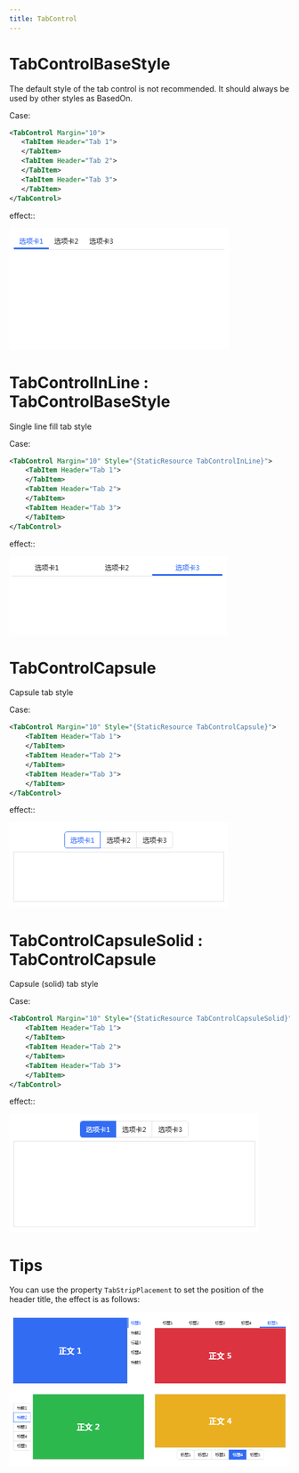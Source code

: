 ```yaml
---
title: TabControl
---
```


# TabControlBaseStyle

The default style of the tab control is not recommended. It should always be used by other styles as BasedOn.

Case:

 ```xml
<TabControl Margin="10">
    <TabItem Header="Tab 1">
    </TabItem>
    <TabItem Header="Tab 2">
    </TabItem>
    <TabItem Header="Tab 3">
    </TabItem>
</TabControl>
 ```

effect::

![TabControl.DefaultStyle](https://raw.githubusercontent.com/HandyOrg/HandyOrgResource/master/HandyControl/Doc/native_controls/TabControl.DefaultStyle.png)

# TabControlInLine : TabControlBaseStyle

Single line fill tab style

Case:

```xml
<TabControl Margin="10" Style="{StaticResource TabControlInLine}">
    <TabItem Header="Tab 1">
    </TabItem>
    <TabItem Header="Tab 2">
    </TabItem>
    <TabItem Header="Tab 3">
    </TabItem>
</TabControl>
```

effect::

![TabControl.InLineStyle](https://raw.githubusercontent.com/HandyOrg/HandyOrgResource/master/HandyControl/Doc/native_controls/TabControl.InLineStyle.png)

# TabControlCapsule

Capsule tab style

Case:

```xml
<TabControl Margin="10" Style="{StaticResource TabControlCapsule}">
    <TabItem Header="Tab 1">
    </TabItem>
    <TabItem Header="Tab 2">
    </TabItem>
    <TabItem Header="Tab 3">
    </TabItem>
</TabControl>
```

effect::

![TabControl.CapsuleStyle](https://raw.githubusercontent.com/HandyOrg/HandyOrgResource/master/HandyControl/Doc/native_controls/TabControl.CapsuleStyle.png)

# TabControlCapsuleSolid : TabControlCapsule

Capsule (solid) tab style

Case:

```xml
<TabControl Margin="10" Style="{StaticResource TabControlCapsuleSolid}">
    <TabItem Header="Tab 1">
    </TabItem>
    <TabItem Header="Tab 2">
    </TabItem>
    <TabItem Header="Tab 3">
    </TabItem>
</TabControl>
```

effect::

![TabControl.CapsuleSolidStyle](https://raw.githubusercontent.com/HandyOrg/HandyOrgResource/master/HandyControl/Doc/native_controls/TabControl.CapsuleSolidStyle.png)

# Tips

You can use the property `TabStripPlacement` to set the position of the header title, the effect is as follows:

![TabControl.TabStripPlacement](https://raw.githubusercontent.com/HandyOrg/HandyOrgResource/master/HandyControl/Doc/native_controls/TabControl.TabStripPlacement.png)